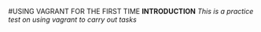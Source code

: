 #USING VAGRANT FOR THE FIRST TIME
**INTRODUCTION**
*This is a practice test on using vagrant to carry out tasks*

